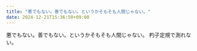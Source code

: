 ```yaml
---
title: "悪でもない。善でもない。というかそもそも人間じゃない。"
date: 2024-12-21T15:36:50+09:00
---
```

悪でもない。善でもない。というかそもそも人間じゃない。
杓子定規で測れない。
